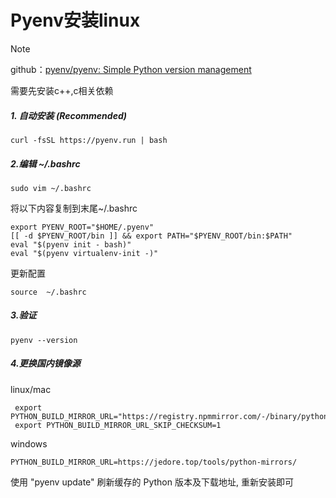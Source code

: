 # Pyenv安装linux

> [!NOTE]
>
> github：[pyenv/pyenv: Simple Python version management](https://github.com/pyenv/pyenv?tab=readme-ov-file#1-automatic-installer-recommended)
>
> 需要先安装c++,c相关依赖

##### 1. 自动安装 (Recommended)

```
curl -fsSL https://pyenv.run | bash
```

##### 2.编辑 ~/.bashrc

```
sudo vim ~/.bashrc
```

将以下内容复制到末尾~/.bashrc

```
export PYENV_ROOT="$HOME/.pyenv"
[[ -d $PYENV_ROOT/bin ]] && export PATH="$PYENV_ROOT/bin:$PATH"
eval "$(pyenv init - bash)"
eval "$(pyenv virtualenv-init -)"
```

更新配置

```
source  ~/.bashrc
```

##### 3.验证

```
pyenv --version
```

##### 4.更换国内镜像源

linux/mac

```
 export PYTHON_BUILD_MIRROR_URL="https://registry.npmmirror.com/-/binary/python"
 export PYTHON_BUILD_MIRROR_URL_SKIP_CHECKSUM=1
```

windows

```
PYTHON_BUILD_MIRROR_URL=https://jedore.top/tools/python-mirrors/
```

使用 "pyenv update" 刷新缓存的 Python 版本及下载地址, 重新安装即可

